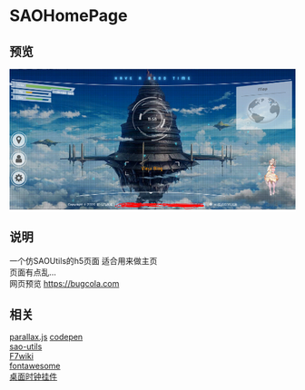 # SAOHomePage

## 预览
![](view.PNG)
## 说明
一个仿SAOUtils的h5页面  适合用来做主页  
页面有点乱... <br>
网页预览 https://bugcola.com
## 相关
[parallax.js](http://matthew.wagerfield.com/parallax/)
[codepen](https://codepen.io/)  
[sao-utils](http://www.gpbeta.com/post/develop/sao-utils/)  
[F7wiki](https://f7d.huijiwiki.com/wiki/%E9%A6%96%E9%A1%B5)  
[fontawesome](https://fontawesome.com/)  
[桌面时钟挂件](https://tieba.baidu.com/p/5247505848?red_tag=0002828173) 
